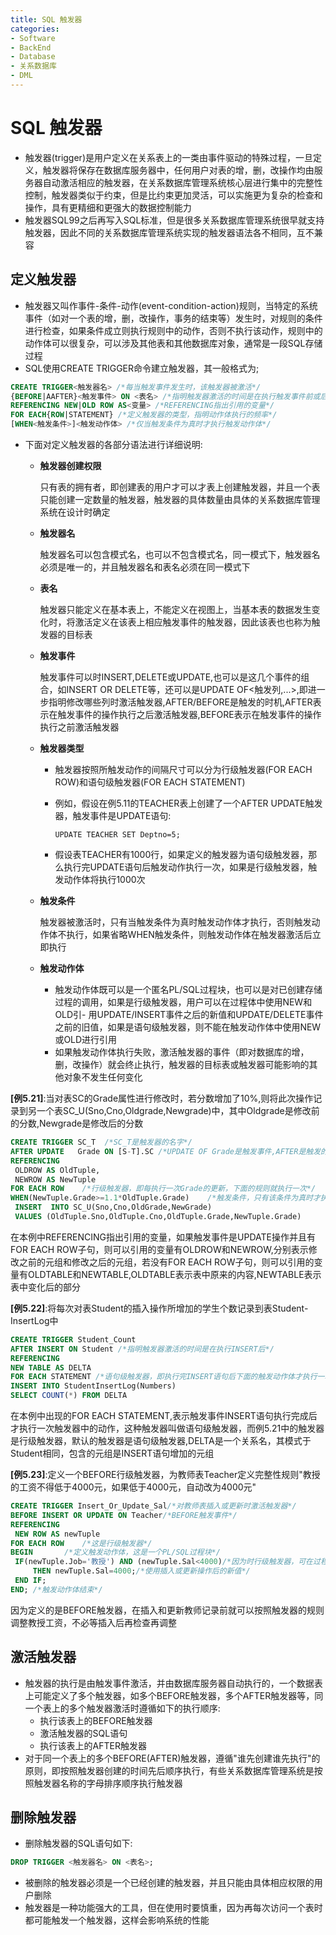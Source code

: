 ```yaml
---
title: SQL 触发器
categories:
- Software
- BackEnd
- Database
- 关系数据库
- DML
---
```

# SQL 触发器

- 触发器(trigger)是用户定义在关系表上的一类由事件驱动的特殊过程，一旦定义，触发器将保存在数据库服务器中，任何用户对表的增，删，改操作均由服务器自动激活相应的触发器，在关系数据库管理系统核心层进行集中的完整性控制，触发器类似于约束，但是比约束更加灵活，可以实施更为复杂的检查和操作，具有更精细和更强大的数据控制能力
- 触发器SQL99之后再写入SQL标准，但是很多关系数据库管理系统很早就支持触发器，因此不同的关系数据库管理系统实现的触发器语法各不相同，互不兼容

## 定义触发器

- 触发器又叫作事件-条件-动作(event-condition-action)规则，当特定的系统事件（如对一个表的增，删，改操作，事务的结束等）发生时，对规则的条件进行检查，如果条件成立则执行规则中的动作，否则不执行该动作，规则中的动作体可以很复杂，可以涉及其他表和其他数据库对象，通常是一段SQL存储过程
- SQL使用CREATE TRIGGER命令建立触发器，其一般格式为;

```sql
CREATE TRIGGER<触发器名> /*每当触发事件发生时，该触发器被激活*/
{BEFORE|AAFTER}<触发事件> ON <表名> /*指明触发器激活的时间是在执行触发事件前或后*/
REFERENCING NEW|OLD ROW AS<变量> /*REFERENCING指出引用的变量*/
FOR EACH{ROW|STATEMENT} /*定义触发器的类型，指明动作体执行的频率*/
[WHEN<触发条件>]<触发动作体> /*仅当触发条件为真时才执行触发动作体*/
```

- 下面对定义触发器的各部分语法进行详细说明:

    - **触发器创建权限**

        只有表的拥有者，即创建表的用户才可以才表上创建触发器，并且一个表只能创建一定数量的触发器，触发器的具体数量由具体的关系数据库管理系统在设计时确定

    - **触发器名**

        触发器名可以包含模式名，也可以不包含模式名，同一模式下，触发器名必须是唯一的，并且触发器名和表名必须在同一模式下

    - **表名**

        触发器只能定义在基本表上，不能定义在视图上，当基本表的数据发生变化时，将激活定义在该表上相应触发事件的触发器，因此该表也也称为触发器的目标表

    - **触发事件**

        触发事件可以时INSERT,DELETE或UPDATE,也可以是这几个事件的组合，如INSERT OR DELETE等，还可以是UPDATE OF<触发列,...>,即进一步指明修改哪些列时激活触发器,AFTER/BEFORE是触发的时机,AFTER表示在触发事件的操作执行之后激活触发器,BEFORE表示在触发事件的操作执行之前激活触发器

    - **触发器类型**

        - 触发器按照所触发动作的间隔尺寸可以分为行级触发器(FOR EACH ROW)和语句级触发器(FOR EACH STATEMENT)

        - 例如，假设在例5.11的TEACHER表上创建了一个AFTER UPDATE触发器，触发事件是UPDATE语句:
          ```
          UPDATE TEACHER SET Deptno=5;
          ```

        - 假设表TEACHER有1000行，如果定义的触发器为语句级触发器，那么执行完UPDATE语句后触发动作执行一次，如果是行级触发器，触发动作体将执行1000次

    - **触发条件**

        触发器被激活时，只有当触发条件为真时触发动作体才执行，否则触发动作体不执行，如果省略WHEN触发条件，则触发动作体在触发器激活后立即执行

    - **触发动作体**

        - 触发动作体既可以是一个匿名PL/SQL过程块，也可以是对已创建存储过程的调用，如果是行级触发器，用户可以在过程体中使用NEW和OLD引- 用UPDATE/INSERT事件之后的新值和UPDATE/DELETE事件之前的旧值，如果是语句级触发器，则不能在触发动作体中使用NEW或OLD进行引用
        - 如果触发动作体执行失败，激活触发器的事件（即对数据库的增，删，改操作）就会终止执行，触发器的目标表或触发器可能影响的其他对象不发生任何变化


**[例5.21]**:当对表SC的Grade属性进行修改时，若分数增加了10%,则将此次操作记录到另一个表SC_U(Sno,Cno,Oldgrade,Newgrade)中，其中Oldgrade是修改前的分数,Newgrade是修改后的分数

```sql
CREATE TRIGGER SC_T  /*SC_T是触发器的名字*/
AFTER UPDATE   Grade ON [S-T].SC /*UPDATE OF Grade是触发事件,AFTER是触发的时机，表示对SC的Grade属性修改完后再触发下面的规则*/
REFERENCING
 OLDROW AS OldTuple,
 NEWROW AS NewTuple
FOR EACH ROW    /*行级触发器，即每执行一次Grade的更新，下面的规则就执行一次*/
WHEN(NewTuple.Grade>=1.1*OldTuple.Grade)    /*触发条件，只有该条件为真时才执行下面的INSERT操作*/
 INSERT  INTO SC_U(Sno,Cno,OldGrade,NewGrade)
 VALUES (OldTuple.Sno,OldTuple.Cno,OldTuple.Grade,NewTuple.Grade)
```

在本例中REFERENCING指出引用的变量，如果触发事件是UPDATE操作并且有FOR EACH ROW子句，则可以引用的变量有OLDROW和NEWROW,分别表示修改之前的元组和修改之后的元组，若没有FOR EACH ROW子句，则可以引用的变量有OLDTABLE和NEWTABLE,OLDTABLE表示表中原来的内容,NEWTABLE表示表中变化后的部分

**[例5.22]**:将每次对表Student的插入操作所增加的学生个数记录到表Student-InsertLog中

```sql
CREATE TRIGGER Student_Count
AFTER INSERT ON Student /*指明触发器激活的时间是在执行INSERT后*/
REFERENCING
NEW TABLE AS DELTA
FOR EACH STATEMENT /*语句级触发器，即执行完INSERT语句后下面的触发动作体才执行一次*/
INSERT INTO StudentInsertLog(Numbers)
SELECT COUNT(*) FROM DELTA
```

在本例中出现的FOR EACH STATEMENT,表示触发事件INSERT语句执行完成后才执行一次触发器中的动作，这种触发器叫做语句级触发器，而例5.21中的触发器是行级触发器，默认的触发器是语句级触发器,DELTA是一个关系名，其模式于Student相同，包含的元组是INSERT语句增加的元组

**[例5.23]**:定义一个BEFORE行级触发器，为教师表Teacher定义完整性规则"教授的工资不得低于4000元，如果低于4000元，自动改为4000元"

```sql
CREATE TRIGGER Insert_Or_Update_Sal/*对教师表插入或更新时激活触发器*/
BEFORE INSERT OR UPDATE ON Teacher/*BEFORE触发事件*/
REFERENCING
 NEW ROW AS newTuple
FOR EACH ROW    /*这是行级触发器*/
BEGIN       /*定义触发动作体，这是一个PL/SQL过程块*/
 IF(newTuple.Job='教授') AND (newTuple.Sal<4000)/*因为时行级触发器，可在过程体中*/
     THEN newTuple.Sal=4000;/*使用插入或更新操作后的新值*/
 END IF;
END; /*触发动作体结束*/
```

因为定义的是BEFORE触发器，在插入和更新教师记录前就可以按照触发器的规则调整教授工资，不必等插入后再检查再调整

## 激活触发器

- 触发器的执行是由触发事件激活，并由数据库服务器自动执行的，一个数据表上可能定义了多个触发器，如多个BEFORE触发器，多个AFTER触发器等，同一个表上的多个触发器激活时遵循如下的执行顺序:
    - 执行该表上的BEFORE触发器
    - 激活触发器的SQL语句
    - 执行该表上的AFTER触发器
- 对于同一个表上的多个BEFORE(AFTER)触发器，遵循"谁先创建谁先执行"的原则，即按照触发器创建的时间先后顺序执行，有些关系数据库管理系统是按照触发器名称的字母排序顺序执行触发器

## 删除触发器

- 删除触发器的SQL语句如下:

```sql
DROP TRIGGER <触发器名> ON <表名>;
```

- 被删除的触发器必须是一个已经创建的触发器，并且只能由具体相应权限的用户删除
- 触发器是一种功能强大的工具，但在使用时要慎重，因为再每次访问一个表时都可能触发一个触发器，这样会影响系统的性能